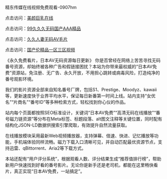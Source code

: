 精东传媒在线视频免费观看-0907hm

点击访问：<a href="https://heiliaozj3tjd.pages.dev">美颜巨乳在线</a>

点击访问：<a href="https://heiliaozj3tjd.pages.dev">99久久久无码国产AAA精品</a>

点击访问：<a href="https://heiliaoe8ajia.pages.dev">久久人妻无码AⅤ毛片</a>

点击访问：<a href="https://heiliaoll4qsx.pages.dev">国产伦精品一区三区视频</a>

《永久免费看片，日本AV无码资源每日更新》
你是否曾经在网络上苦苦寻找无码番号资源，却始终被各种广告和假链接困扰？本站为你带来最权威的“日本AV免费”资源站，免注册、无广告、永久开放，不用担心跳转或病毒风险，打造纯净的番号观影环境。

我们的影片资源全部来自知名番号厂牌，包括S1、Prestige、Moodyz、kawaii等，更新速度快于业界平均水平，保证每日新番第一时间上线。站内支持“女优名”“片商名”“番号ID”等多种检索方式，轻松找到你心仪的作品。

站内每个页面都按照SEO标准设计，关键词“日本AV免费”“高清无码在线播放”“番号磁力链资源”等分布在Meta标签、标题段落、alt图文注释等关键位置，同时配有结构化JSON-LD数据供搜索引擎爬取，有效提升自然流量获取。

在线播放模块采用最新Web视频播放器，支持弹幕、倍速、快进、记忆播放等功能，手机端体验同样流畅。磁力下载入口清晰可见，并自动匹配最优资源节点，支持迅雷、qBittorrent、Aria2等下载方式。

本站还配有“用户评分系统”，根据观看人数、评分结果生成“推荐值排行榜”，帮助新用户快速找到好看的番号影片。无论你是新手还是老司机，都能在这里畅快看片，真正实现“日本AV免费，一站搞定”。


<span style="display:none;">[Canonical link]( ）</span>
